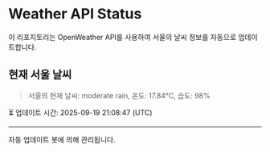
# Weather API Status

이 리포지토리는 OpenWeather API를 사용하여 서울의 날씨 정보를 자동으로 업데이트합니다.

## 현재 서울 날씨
> 서울의 현재 날씨: moderate rain, 온도: 17.84°C, 습도: 98%

⏳ 업데이트 시간: 2025-09-19 21:08:47 (UTC)

---
자동 업데이트 봇에 의해 관리됩니다.
